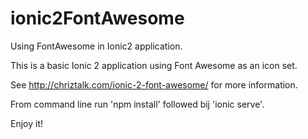 # ionic2FontAwesome
Using FontAwesome in Ionic2 application.

This is a basic Ionic 2 application using Font Awesome as an icon set.

See http://chriztalk.com/ionic-2-font-awesome/ for more information.

From command line run 'npm install' followed bij 'ionic serve'.

Enjoy it!
